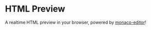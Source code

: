 # HTML Preview

A realtime HTML preview in your browser, powered by [monaco-editor](https://github.com/microsoft/monaco-editor)!
